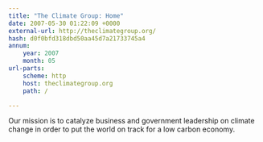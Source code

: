 ```yaml
---
title: "The Climate Group: Home"
date: 2007-05-30 01:22:09 +0000
external-url: http://theclimategroup.org/
hash: d0f0bfd318dbd50aa45d7a21733745a4
annum:
    year: 2007
    month: 05
url-parts:
    scheme: http
    host: theclimategroup.org
    path: /

---
```


Our mission is to catalyze business and government leadership on climate change in order to put the world on track for a low carbon economy.
